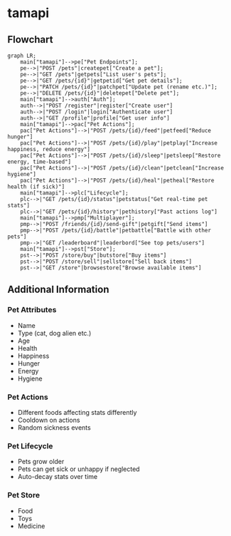 # tamapi

## Flowchart

```mermaid
graph LR;
	main["tamapi"]-->pe["Pet Endpoints"];
	pe-->|"POST /pets"|createpet["Create a pet"];
	pe-->|"GET /pets"|getpets["List user's pets"];
	pe-->|"GET /pets/{id}"|getpetid["Get pet details"];
	pe-->|"PATCH /pets/{id}"|patchpet["Update pet (rename etc.)"];
	pe-->|"DELETE /pets/{id}"|deletepet["Delete pet"];
	main["tamapi"]-->auth["Auth"];
	auth-->|"POST /register"|register["Create user"]
	auth-->|"POST /login"|login["Authenticate user"]
	auth-->|"GET /profile"|profile["Get user info"]
	main["tamapi"]-->pac["Pet Actions"];
	pac["Pet Actions"]-->|"POST /pets/{id}/feed"|petfeed["Reduce hunger"]
	pac["Pet Actions"]-->|"POST /pets/{id}/play"|petplay["Increase happiness, reduce energy"]
	pac["Pet Actions"]-->|"POST /pets/{id}/sleep"|petsleep["Restore energy, time-based"]
	pac["Pet Actions"]-->|"POST /pets/{id}/clean"|petclean["Increase hygiene"]
	pac["Pet Actions"]-->|"POST /pets/{id}/heal"|petheal["Restore health (if sick)"]
	main["tamapi"]-->plc["Lifecycle"];
    plc-->|"GET /pets/{id}/status"|petstatus["Get real-time pet stats"]
    plc-->|"GET /pets/{id}/history"|pethistory["Past actions log"]
	main["tamapi"]-->pmp["Multiplayer"];
    pmp-->|"POST /friends/{id}/send-gift"|petgift["Send items"]
    pmp-->|"POST /pets/{id}/battle"|petbattle["Battle with other pets"]
    pmp-->|"GET /leaderboard"|leaderbord["See top pets/users"]
	main["tamapi"]-->pst["Store"];
    pst-->|"POST /store/buy"|butstore["Buy items"]
    pst-->|"POST /store/sell"|sellstore["Sell back items"]
    pst-->|"GET /store"|browsestore["Browse available items"]
```

## Additional Information

### Pet Attributes

- Name
- Type (cat, dog alien etc.)
- Age
- Health
- Happiness
- Hunger
- Energy
- Hygiene

### Pet Actions

- Different foods affecting stats differently
- Cooldown on actions
- Random sickness events

### Pet Lifecycle

- Pets grow older
- Pets can get sick or unhappy if neglected
- Auto-decay stats over time

### Pet Store

- Food
- Toys
- Medicine
